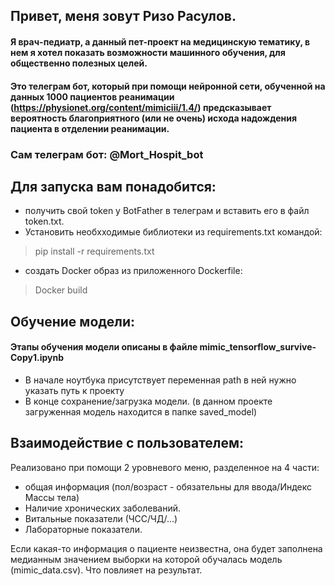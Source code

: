 ## Привет, меня зовут Ризо Расулов.
#### Я врач-педиатр, а данный пет-проект на медицинскую тематику, в нем я хотел показать возможности машинного обучения, для общественно полезных целей.
#### Это телеграм бот, который при помощи нейронной сети, обученной на данных 1000 пациентов реанимации (https://physionet.org/content/mimiciii/1.4/) предсказывает вероятность благоприятного (или не очень) исхода надождения пациента в отделении реанимации.
### Сам телеграм бот: @Mort_Hospit_bot
## Для запуска вам понадобится:
* получить свой token у BotFather в телеграм и вставить его в файл token.txt.
* Установить необхходимые библиотеки из requirements.txt командой:
 > pip install -r requirements.txt 

* создать Docker образ из приложенного Dockerfile:
 > Docker build

## Обучение модели:

#### Этапы обучения модели описаны в файле mimic_tensorflow_survive-Copy1.ipynb

* В начале ноутбука присутствует переменная path в ней нужно указать путь к проекту
* В конце сохранение/загрузка модели. (в данном проекте загруженная модель находится в папке saved_model)

## Взаимодействие с пользователем:

Реализовано при помощи 2 уровневого меню, разделенное на 4 части:

* общая информация (пол/возраст - обязательны для ввода/Индекс Массы тела)
* Наличие хронических заболеваний.
* Витальные показатели (ЧСС/ЧД/...)
* Лабораторные показатели.

Если какая-то информация о пациенте неизвестна, она будет заполнена медианным значением выборки на которой обучалась модель (mimic_data.csv). Что повлияет на результат.